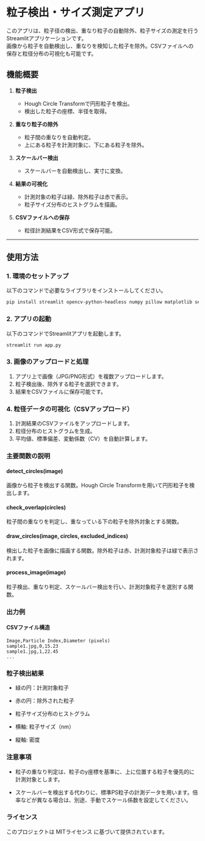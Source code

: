 # 粒子検出・サイズ測定アプリ
このアプリは、粒子径の検出、重なり粒子の自動除外、粒子サイズの測定を行うStreamlitアプリケーションです。  
画像から粒子を自動検出し、重なりを検知した粒子を除外。CSVファイルへの保存と粒径分布の可視化も可能です。

## **機能概要**

1. **粒子検出**  
   - Hough Circle Transformで円形粒子を検出。
   - 検出した粒子の座標、半径を取得。

2. **重なり粒子の除外**  
   - 粒子間の重なりを自動判定。
   - 上にある粒子を計測対象に、下にある粒子を除外。

3. **スケールバー検出**  
   - スケールバーを自動検出し、実寸に変換。

4. **結果の可視化**  
   - 計測対象の粒子は緑、除外粒子は赤で表示。
   - 粒子サイズ分布のヒストグラムを描画。

5. **CSVファイルへの保存**  
   - 粒径計測結果をCSV形式で保存可能。

---

## **使用方法**

### 1. 環境のセットアップ

以下のコマンドで必要なライブラリをインストールしてください。

```bash
pip install streamlit opencv-python-headless numpy pillow matplotlib seaborn
```

### 2. アプリの起動
以下のコマンドでStreamlitアプリを起動します。
```bash
streamlit run app.py
```

### 3. 画像のアップロードと処理
1. アプリ上で画像（JPG/PNG形式）を複数アップロードします。
2. 粒子検出後、除外する粒子を選択できます。
3. 結果をCSVファイルに保存可能です。

### 4. 粒径データの可視化（CSVアップロード）
1. 計測結果のCSVファイルをアップロードします。
2. 粒径分布のヒストグラムを生成。
3. 平均値、標準偏差、変動係数（CV）を自動計算します。

### 主要関数の説明
#### detect_circles(image)
画像から粒子を検出する関数。Hough Circle Transformを用いて円形粒子を検出します。

#### check_overlap(circles)
粒子間の重なりを判定し、重なっている下の粒子を除外対象とする関数。

#### draw_circles(image, circles, excluded_indices)
検出した粒子を画像に描画する関数。除外粒子は赤、計測対象粒子は緑で表示されます。

#### process_image(image)
粒子検出、重なり判定、スケールバー検出を行い、計測対象粒子を選別する関数。

### 出力例
#### CSVファイル構造
```csv
Image,Particle Index,Diameter (pixels)
sample1.jpg,0,15.23
sample1.jpg,1,22.45
...
```

### 粒子検出結果
* 緑の円：計測対象粒子
- 赤の円：除外された粒子
+ 粒子サイズ分布のヒストグラム
* 横軸: 粒子サイズ（nm）
- 縦軸: 密度

### 注意事項
* 粒子の重なり判定は、粒子のy座標を基準に、上に位置する粒子を優先的に計測対象とします。
- スケールバーを検出する代わりに、標準PS粒子の計測データを用います。倍率などが異なる場合は、別途、手動でスケール係数を設定してください。

### ライセンス
このプロジェクトは MITライセンス に基づいて提供されています。
